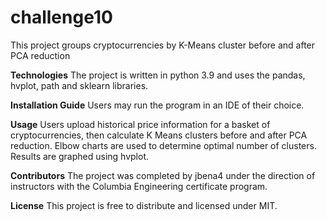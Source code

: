 # challenge10

This project groups cryptocurrencies by K-Means cluster before and after PCA reduction

**Technologies**
The project is written in python 3.9 and uses the pandas, hvplot, path and sklearn libraries.


**Installation Guide**
Users may run the program in an IDE of their choice.

**Usage**
Users upload historical price information for a basket of cryptocurrencies, then calculate K Means clusters before and after PCA reduction. Elbow charts are used to determine optimal number of clusters. Results are graphed using hvplot.

**Contributors**
The project was completed by jbena4 under the direction of instructors with the Columbia Engineering certificate program.

**License**
This project is free to distribute and licensed under MIT.
